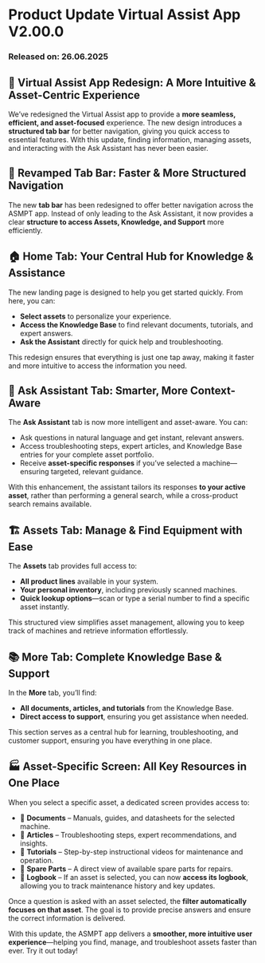 # Product Update Virtual Assist App V2.00.0

### Released on: 26.06.2025

## 📱 Virtual Assist App Redesign: A More Intuitive & Asset-Centric Experience

We’ve redesigned the Virtual Assist app to provide a **more seamless, efficient, and asset-focused** experience. The new design introduces a **structured tab bar** for better navigation, giving you quick access to essential features. With this update, finding information, managing assets, and interacting with the Ask Assistant has never been easier.

## 🔄 Revamped Tab Bar: Faster & More Structured Navigation

The new **tab bar** has been redesigned to offer better navigation across the ASMPT app. Instead of only leading to the Ask Assistant, it now provides a clear **structure to access Assets, Knowledge, and Support** more efficiently.

## 🏠 Home Tab: Your Central Hub for Knowledge & Assistance

The new landing page is designed to help you get started quickly. From here, you can:  
- **Select assets** to personalize your experience.  
- **Access the Knowledge Base** to find relevant documents, tutorials, and expert answers.  
- **Ask the Assistant** directly for quick help and troubleshooting.

This redesign ensures that everything is just one tap away, making it faster and more intuitive to access the information you need.

## 💬 Ask Assistant Tab: Smarter, More Context-Aware

The **Ask Assistant** tab is now more intelligent and asset-aware. You can:  
- Ask questions in natural language and get instant, relevant answers.  
- Access troubleshooting steps, expert articles, and Knowledge Base entries for your complete asset portfolio.  
- Receive **asset-specific responses** if you’ve selected a machine—ensuring targeted, relevant guidance.

With this enhancement, the assistant tailors its responses **to your active asset**, rather than performing a general search, while a cross-product search remains available.

## 🏗️ Assets Tab: Manage & Find Equipment with Ease

The **Assets** tab provides full access to:  
- **All product lines** available in your system.  
- **Your personal inventory**, including previously scanned machines.  
- **Quick lookup options**—scan or type a serial number to find a specific asset instantly.

This structured view simplifies asset management, allowing you to keep track of machines and retrieve information effortlessly.

## 📚 More Tab: Complete Knowledge Base & Support

In the **More** tab, you’ll find:  
- **All documents, articles, and tutorials** from the Knowledge Base.  
- **Direct access to support**, ensuring you get assistance when needed.

This section serves as a central hub for learning, troubleshooting, and customer support, ensuring you have everything in one place.

## 🏭 Asset-Specific Screen: All Key Resources in One Place

When you select a specific asset, a dedicated screen provides access to:  
- 📄 **Documents** – Manuals, guides, and datasheets for the selected machine.  
- 📝 **Articles** – Troubleshooting steps, expert recommendations, and insights.  
- 🎥 **Tutorials** – Step-by-step instructional videos for maintenance and operation.  
- 🔧 **Spare Parts** – A direct view of available spare parts for repairs.  
- 📖 **Logbook** – If an asset is selected, you can now **access its logbook**, allowing you to track maintenance history and key updates.

Once a question is asked with an asset selected, the **filter automatically focuses on that asset**. The goal is to provide precise answers and ensure the correct information is delivered.

With this update, the ASMPT app delivers a **smoother, more intuitive user experience**—helping you find, manage, and troubleshoot assets faster than ever. Try it out today!